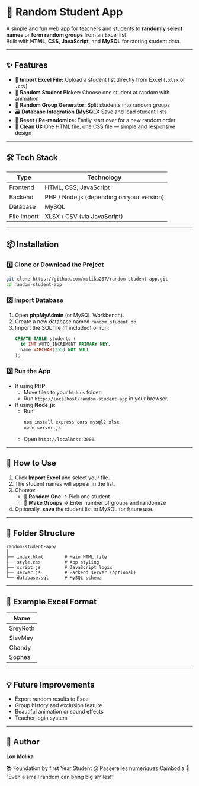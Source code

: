 # 🎲 Random Student App

A simple and fun web app for teachers and students to **randomly select names** or **form random groups** from an Excel list.  
Built with **HTML, CSS, JavaScript**, and **MySQL** for storing student data.

---

## ✨ Features

- 📂 **Import Excel File:** Upload a student list directly from Excel (`.xlsx` or `.csv`)  
- 🧍 **Random Student Picker:** Choose one student at random with animation  
- 👥 **Random Group Generator:** Split students into random groups  
- 🗃️ **Database Integration (MySQL):** Save and load student lists  
- 🔁 **Reset / Re-randomize:** Easily start over for a new random order  
- 🎨 **Clean UI:** One HTML file, one CSS file — simple and responsive design

---

## 🛠️ Tech Stack

| Type | Technology |
|------|-------------|
| Frontend | HTML, CSS, JavaScript |
| Backend | PHP / Node.js (depending on your version) |
| Database | MySQL |
| File Import | XLSX / CSV (via JavaScript) |

---

## 📦 Installation

### 1️⃣ Clone or Download the Project
```bash
git clone https://github.com/molika207/random-student-app.git
cd random-student-app
```

### 2️⃣ Import Database
1. Open **phpMyAdmin** (or MySQL Workbench).  
2. Create a new database named `random_student_db`.  
3. Import the SQL file (if included) or run:
   ```sql
   CREATE TABLE students (
     id INT AUTO_INCREMENT PRIMARY KEY,
     name VARCHAR(255) NOT NULL
   );
   ```

### 3️⃣ Run the App
- If using **PHP**:
  - Move files to your `htdocs` folder.
  - Run `http://localhost/random-student-app` in your browser.  
- If using **Node.js**:
  - Run:
    ```bash
    npm install express cors mysql2 xlsx
    node server.js
    ```
  - Open `http://localhost:3000`.

---

## 📘 How to Use

1. Click **Import Excel** and select your file.  
2. The student names will appear in the list.  
3. Choose:
   - 🎯 **Random One** → Pick one student  
   - 👥 **Make Groups** → Enter number of groups and randomize  
4. Optionally, **save** the student list to MySQL for future use.

---

## 📁 Folder Structure
```
random-student-app/
│
├── index.html        # Main HTML file
├── style.css         # App styling
├── script.js         # JavaScript logic
├── server.js         # Backend server (optional)
└── database.sql      # MySQL schema
```

---

## 🧠 Example Excel Format
| Name |
|------|
| SreyRoth |
| SievMey |
| Chandy |
| Sophea |

---

## 💡 Future Improvements
- Export random results to Excel  
- Group history and exclusion feature  
- Beautiful animation or sound effects  
- Teacher login system  

---

## 🩵 Author
**Lon Molika**  
<!-- 📚 Foundation Year Student @ University of Economics and Finance   -->
📚 Foundation by first Year Student @ Passerelles numeriques Cambodia
💬 “Even a small random can bring big smiles!”
